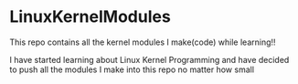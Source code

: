 # LinuxKernelModules
This repo contains all the kernel modules I make(code) while learning!!

I have started learning about Linux Kernel Programming
and have decided to push all the modules I make into this repo
no matter how small
